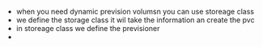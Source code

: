 
- when you need dynamic prevision volumsn you can use storeage class
- we define the storage class it wil take the information an create the pvc
- in storeage class we define the previsioner
- 